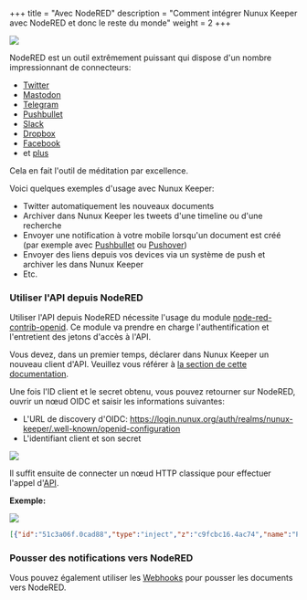 +++
title = "Avec NodeRED"
description = "Comment intégrer Nunux Keeper avec NodeRED et donc le reste du monde"
weight = 2
+++

![](/integration/node-red-logo.png?classes=border,shadow)

NodeRED est un outil extrêmement puissant qui dispose d'un nombre impressionnant
de connecteurs:

- [Twitter][twitter]
- [Mastodon][mastodon]
- [Telegram][telegram]
- [Pushbullet][pushbullet]
- [Slack][slack]
- [Dropbox][dropbox]
- [Facebook][facebook]
- et [plus](https://flows.nodered.org/)

Cela en fait l'outil de méditation par excellence.

Voici quelques exemples d'usage avec Nunux Keeper:

- Twitter automatiquement les nouveaux documents
- Archiver dans Nunux Keeper les tweets d'une timeline ou d'une recherche
- Envoyer une notification à votre mobile lorsqu'un document est créé (par
  exemple avec [Pushbullet](https://www.pushbullet.com/) ou
  [Pushover](https://pushover.net/))
- Envoyer des liens depuis vos devices via un système de push et archiver les
  dans Nunux Keeper
- Etc.

### Utiliser l'API depuis NodeRED

Utiliser l'API depuis NodeRED nécessite l'usage du module
[node-red-contrib-openid](https://github.com/ncarlier/node-red-contrib-openid).
Ce module va prendre en charge l'authentification et l'entretient des jetons
d'accès à l'API.

Vous devez, dans un premier temps, déclarer dans Nunux Keeper un nouveau client
d'API.
Veuillez vous référer à [la section de cette documentation](../../create-doc/api#via-openid-connect).

Une fois l'ID client et le secret obtenu, vous pouvez retourner sur NodeRED,
ouvrir un nœud OIDC et saisir les informations suivantes:

- L'URL de discovery d'OIDC: https://login.nunux.org/auth/realms/nunux-keeper/.well-known/openid-configuration
- L'identifiant client et son secret


![](/integration/node-red-oidc-config.png?classes=border,shadow)

Il suffit ensuite de connecter un nœud HTTP classique pour effectuer l'appel
d'[API](https://api.nunux.org/keeper/api-docs/).

**Exemple:**

![](/integration/node-red-flow-sample.png?classes=border,shadow)

```json
[{"id":"51c3a06f.0cad88","type":"inject","z":"c9fcbc16.4ac74","name":"Post fake","topic":"documents","payload":"{\"origin\":\"https://tuhrig.de/generating-pdfs-with-java-flying-saucer-and-thymeleaf/\"}","payloadType":"json","repeat":"","crontab":"","once":false,"x":160,"y":260,"wires":[["45864a8.d01f2b4"]]},{"id":"45864a8.d01f2b4","type":"function","z":"c9fcbc16.4ac74","name":"POST","func":"msg.method = 'POST';\nreturn msg;","outputs":1,"noerr":0,"x":290,"y":260,"wires":[["85076194.6abfd"]]},{"id":"85076194.6abfd","type":"openid","z":"c9fcbc16.4ac74","name":"","openid":"","x":420,"y":260,"wires":[["35455354.1972ec"]]},{"id":"35455354.1972ec","type":"http request","z":"c9fcbc16.4ac74","name":"","method":"use","ret":"obj","url":"https://api.nunux.org/keeper/v2/{{{topic}}}","tls":"","x":570,"y":260,"wires":[["ebc7f4a1.c6843"]]},{"id":"ebc7f4a1.c6843","type":"debug","z":"c9fcbc16.4ac74","name":"","active":true,"console":"false","complete":"false","x":730,"y":260,"wires":[]}]
```

### Pousser des notifications vers NodeRED

Vous pouvez également utiliser les [Webhooks](../webhook) pour pousser les documents vers
NodeRED.


[twitter]: https://flows.nodered.org/node/node-red-contrib-twitter
[mastodon]: https://flows.nodered.org/node/node-red-contrib-mastodon
[telegram]: https://flows.nodered.org/node/node-red-contrib-telegrambot
[slack]: https://flows.nodered.org/node/node-red-contrib-slack
[dropbox]: https://flows.nodered.org/node/node-red-node-dropbox
[facebook]: https://flows.nodered.org/node/node-red-contrib-facebook
[pushbullet]: https://flows.nodered.org/node/node-red-node-pushbullet

